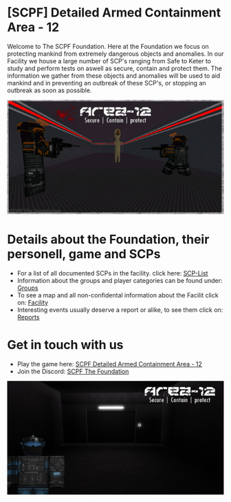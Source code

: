 # [SCPF] Detailed Armed Containment Area - 12
Welcome to The SCPF Foundation. Here at the Foundation we focus on protecting mankind from extremely dangerous objects and anomalies. In our Facility we house a large number of SCP's ranging from Safe to Keter to study and perform tests on aswell as secure, contain and protect them. The information we gather from these objects and anomalies will be used to aid mankind and in preventing an outbreak of these SCP's, or stopping an outbreak as soon as possible.

![Screen 2](/RBLX-Screen-2.png)

# Details about the Foundation, their personell, game and SCPs



* For a list of all documented SCPs in the facility. click here: [SCP-List](/SCP/README.md)
* Information about the groups and player categories can be found under: [Groups](/Groups/README.md)
* To see a map and all non-confidental information about the Facilit click on: [Facility](/Facility/README.md)
* Interesting events usually deserve a report or alike, to see them click on: [Reports](/Reports/README.md)

# Get in touch with us

* Play the game here: [SCPF Detailed Armed Containment Area - 12](https://www.roblox.com/games/645389485)
* Join the Discord: [SCPF The Foundation](https://discord.gg/uWsKx3GKEJ)


![Screen 1](/RBLX-Screen-1.png)